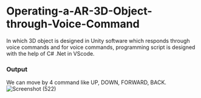# Operating-a-AR-3D-Object-through-Voice-Command
In which 3D object is designed in Unity software which responds through voice commands and for voice commands, programming script is designed with the help of C# .Net in VScode.
### Output
We can move by 4 command like UP, DOWN, FORWARD, BACK.
![Screenshot (522)](https://user-images.githubusercontent.com/61973220/231987579-12057d65-1931-42fc-b553-8c065f73fa8a.png)
